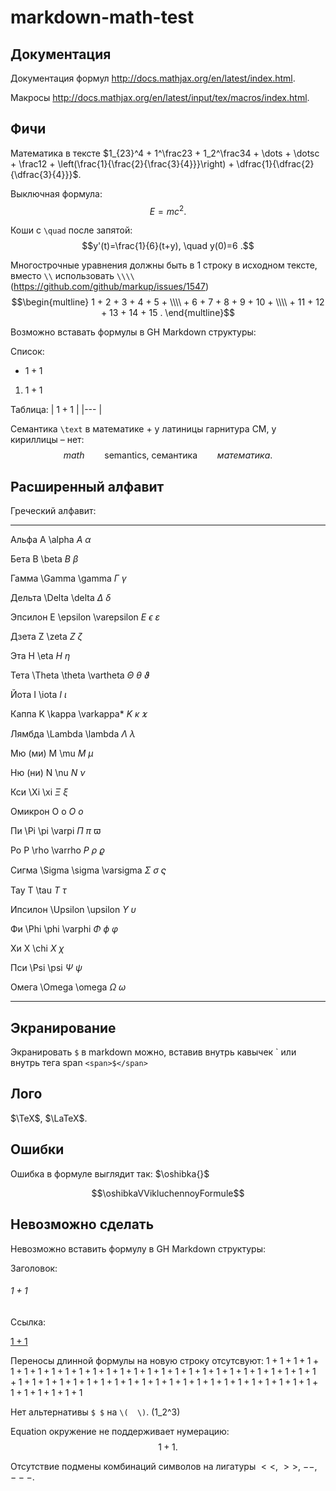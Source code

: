 # markdown-math-test

## Документация

Документация формул http://docs.mathjax.org/en/latest/index.html.

Макросы http://docs.mathjax.org/en/latest/input/tex/macros/index.html.

## Фичи

Математика в тексте $1_{23}^4 + 1^\frac23 + 1_2^\frac34 + \dots + \dotsc + \frac12 + \left(\frac{1}{\frac{2}{\frac{3}{4}}}\right) + \dfrac{1}{\dfrac{2}{\dfrac{3}{4}}}$.

Выключная формула: $$E=mc^2 .$$

Коши с `\quad` после запятой: $$y'(t)=\frac{1}{6}(t+y), \quad y(0)=6 .$$

Многострочные уравнения должны быть в 1 строку в исходном тексте, вместо `\\` использовать `\\\\` (https://github.com/github/markup/issues/1547) $$\begin{multline} 1 + 2 + 3 + 4 + 5 + \\\\ + 6 + 7 + 8 + 9 + 10 + \\\\ + 11 + 12 + 13 + 14 + 15 . \end{multline}$$

Возможно вставать формулы в GH Markdown структуры:

Список:
- $1+1$
1. $1+1$

Таблица:
| $1+1$ 	|
|---	|

Семантика `\text` в математике + у латиницы гарнитура CM, у кириллицы – нет: $$math \qquad \text{semantics, семантика} \qquad математика .$$

## Расширенный алфавит

Греческий алфавит:

----- 
Альфа A \alpha	$A\ \alpha$

Бета	B \beta	$B\ \beta$

Гамма	\Gamma \gamma	$\Gamma\ \gamma$

Дельта	\Delta \delta	$\Delta\ \delta$

Эпсилон	E \epsilon \varepsilon	$E\ \epsilon\ \varepsilon$

Дзета	Z \zeta	$Z\ \zeta$

Эта	H \eta	$H\ \eta$

Тета	\Theta \theta \vartheta	$\Theta\ \theta\ \vartheta$

Йота	I \iota	$I\ \iota$

Каппа	K \kappa \varkappa*    	$K\ \kappa\ \varkappa$

Лямбда	\Lambda \lambda	$\Lambda\ \lambda$

Мю (ми)	M \mu	$M\ \mu$

Ню (ни)	N \nu	$N\ \nu$

Кси	\Xi \xi	$\Xi\ \xi$

Омикрон	O o	$O\ o$

Пи	\Pi \pi \varpi	$\Pi\ \pi\ \varpi$

Ро	P \rho \varrho	$P\ \rho\ \varrho$

Сигма	\Sigma \sigma \varsigma	$\Sigma\ \sigma\ \varsigma$

Тау	T \tau	$T\ \tau$

Ипсилон	\Upsilon \upsilon	$\Upsilon\ \upsilon$

Фи	\Phi \phi \varphi	$\Phi\ \phi\ \varphi$

Хи	X \chi	$X\ \chi$

Пси	\Psi \psi	$\Psi\ \psi$

Омега	\Omega \omega	$\Omega\ \omega$

----------

## Экранирование

Экранировать `$` в markdown можно, вставив внутрь кавычек \` или внутрь тега span `<span>$</span>`

## Лого

$\TeX$, $\LaTeX$.

## Ошибки

Ошибка в формуле выглядит так: $\oshibka{}$

$$\oshibkaVVikluchennoyFormule$$

## Невозможно сделать

Невозможно вставить формулу в GH Markdown структуры:

Заголовок:

###### $1+1$

Ссылка:

[$1+1$](/README.md)

Переносы длинной формулы на новую строку отсутсвуют: $1+1+1+1+1+1+1+1+1+1+1+1+1+1+1+1+1+1+1+1+1+1+1+1+1+1+1+1+1+1+1+1+1+1+1+1+1+1+1+1+1+1+1+1+1+1+1+1+1+1+1+1+1+1+1$

Нет альтернативы `$ $` на `\(  \)`. \(1_2^3\)

Equation окружение не поддерживает нумерацию: $$\begin{equation}1+1\end{equation} .$$

Отсутствие подмены комбинаций символов на лигатуры $<<$, $>>$, $--$, $---$.


